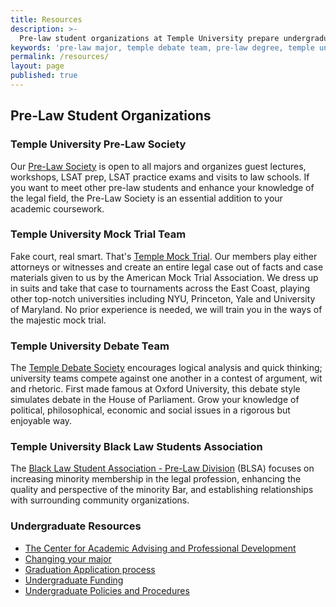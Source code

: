 ```yaml
---
title: Resources
description: >-
  Pre-law student organizations at Temple University prepare undergraduates for law school admissions at top-ranked schools. 
keywords: 'pre-law major, temple debate team, pre-law degree, temple university pre-law society, mock trial team, American Parliamentary Debate Association' 
permalink: /resources/ 
layout: page
published: true
---
```

## Pre-Law Student Organizations

### Temple University Pre-Law Society
Our [Pre-Law Society](https://temple.campuslabs.com/engage/organization/prelaw_society) is open to all majors and organizes guest lectures, workshops, LSAT prep, LSAT practice exams and visits to law schools. If you want to meet other pre-law students and enhance your knowledge of the legal field, the Pre-Law Society is an essential addition to your academic coursework.

### Temple University Mock Trial Team
Fake court, real smart. That's [Temple Mock Trial](https://temple.campuslabs.com/engage/organization/tumocktrial). Our members play either attorneys or witnesses and create an entire legal case out of facts and case materials given to us by the American Mock Trial Association. We dress up in suits and take that case to tournaments across the East Coast, playing other top-notch universities including NYU, Princeton, Yale and University of Maryland. No prior experience is needed, we will train you in the ways of the majestic mock trial.

### Temple University Debate Team
The [Temple Debate Society](https://temple.campuslabs.com/engage/organization/templedebate) encourages logical analysis and quick thinking; university teams compete against one another in a contest of argument, wit and rhetoric. First made famous at Oxford University, this debate style simulates debate in the House of Parliament. Grow your knowledge of political, philosophical, economic and social issues in a rigorous but enjoyable way. 

### Temple University Black Law Students Association
The [Black Law Student Association - Pre-Law Division](https://www.law.temple.edu/academics/intellectual-life/student-organizations/) (BLSA) focuses on increasing minority membership in the legal profession, enhancing the quality and perspective of the minority Bar, and establishing relationships with surrounding community organizations.

### Undergraduate Resources
- [The Center for Academic Advising and Professional Development](https://liberalarts.temple.edu/advising)
- [Changing your major](http://www.temple.edu/studentaffairs/orientation/freshman-orientation/changing-your-major.asp)
- [Graduation Application process](http://www.temple.edu/registrar/students/graduation)
- [Undergraduate Funding](http://sfs.temple.edu/)
- [Undergraduate Policies and Procedures](http://bulletin.temple.edu/undergraduate/academic-policies/)
